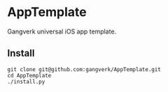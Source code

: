 # AppTemplate
Gangverk universal iOS app template.

## Install
```
git clone git@github.com:gangverk/AppTemplate.git
cd AppTemplate
./install.py
```
